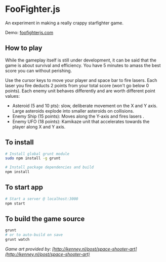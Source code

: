 # FooFighter.js

An experiment in making a really crappy starfighter game.

Demo: [foofighterjs.com](http://foofighterjs.com/)

## How to play

While the gameplay itself is still under development, it can be said that the game is about
survival and efficiency. You have 5 minutes to amass the best score you can without perishing.

Use the cursor keys to move your player and space bar to fire lasers. Each laser you fire deducts
2 points from your total score (won't go below 0 points). Each enemy unit behaves differently and are
worth different point values:

- Asteroid (5 and 10 pts): slow, deliberate movement on the X and Y axis. Large asteroids explode into smaller asteroids
on collisions.
- Enemy Ship (15 points): Moves along the Y-axis and fires lasers .
- Enemy UFO (18 points): Kamikaze unit that accelerates towards the player along X and Y axis.

## To install

```bash
# Install global grunt module
sudo npm install -g grunt

# Install package dependencies and build
npm install
```

## To start app

```bash
# Start a server @ localhost:3000
npm start
```

## To build the game source

```bash
grunt
# or to auto-build on save
grunt watch
```


*Game art provided by: [http://kenney.nl/post/space-shooter-art](http://kenney.nl/post/space-shooter-art)*
